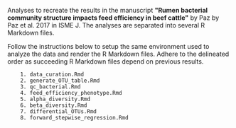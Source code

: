 Analyses to recreate the results in the manuscript **"Rumen bacterial community structure impacts feed efficiency in beef cattle"** by Paz by Paz et al. 2017 in ISME J. The analyses are separated into several R Markdown files.

Follow the instructions below to setup the same environment used to analyze the data and render the R Markdown files. Adhere to the delineated order as succeeding R Markdown files depend on previous results.

		1. data_curation.Rmd
		2. generate_OTU_table.Rmd
		3. qc_bacterial.Rmd
		4. feed_efficiency_phenotype.Rmd
		5. alpha_diversity.Rmd
		6. beta_diversity.Rmd
		7. differential_OTUs.Rmd
		8. forward_stepwise_regression.Rmd


